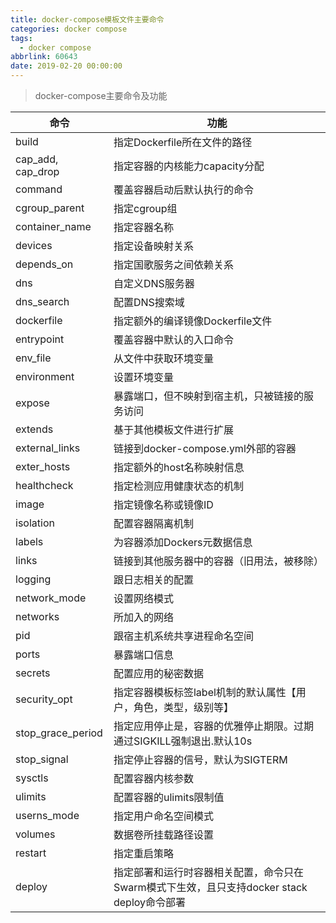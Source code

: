 ```yaml
---
title: docker-compose模板文件主要命令
categories: docker compose
tags:
  - docker compose
abbrlink: 60643
date: 2019-02-20 00:00:00
---
```


> docker-compose主要命令及功能

<!--more-->

|命令 | 功能|
|- |---- |
build | 指定Dockerfile所在文件的路径
cap_add, cap_drop | 指定容器的内核能力capacity分配
command | 覆盖容器启动后默认执行的命令
cgroup_parent | 指定cgroup组
container_name | 指定容器名称
devices | 指定设备映射关系
depends_on | 指定国歌服务之间依赖关系
dns | 自定义DNS服务器
dns_search | 配置DNS搜索域
dockerfile | 指定额外的编译镜像Dockerfile文件
entrypoint | 覆盖容器中默认的入口命令
env_file | 从文件中获取环境变量
environment | 设置环境变量
expose | 暴露端口，但不映射到宿主机，只被链接的服务访问
extends | 基于其他模板文件进行扩展
external_links | 链接到docker-compose.yml外部的容器
exter_hosts | 指定额外的host名称映射信息
healthcheck | 指定检测应用健康状态的机制
image | 指定镜像名称或镜像ID
isolation | 配置容器隔离机制
labels | 为容器添加Dockers元数据信息
links | 链接到其他服务器中的容器（旧用法，被移除）
logging | 跟日志相关的配置
network_mode | 设置网络模式
networks | 所加入的网络
pid | 跟宿主机系统共享进程命名空间
ports | 暴露端口信息
secrets | 配置应用的秘密数据
security_opt | 指定容器模板标签label机制的默认属性【用户，角色，类型，级别等】
stop_grace_period | 指定应用停止是，容器的优雅停止期限。过期通过SIGKILL强制退出.默认10s
stop_signal | 指定停止容器的信号，默认为SIGTERM
sysctls | 配置容器内核参数
ulimits | 配置容器的ulimits限制值
userns_mode | 指定用户命名空间模式
volumes | 数据卷所挂载路径设置
restart | 指定重启策略
deploy | 指定部署和运行时容器相关配置，命令只在Swarm模式下生效，且只支持docker stack deploy命令部署

